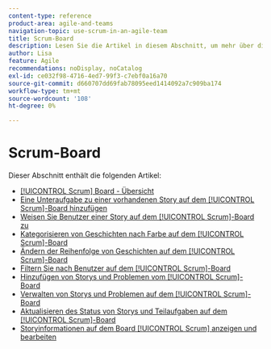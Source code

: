 ```yaml
---
content-type: reference
product-area: agile-and-teams
navigation-topic: use-scrum-in-an-agile-team
title: Scrum-Board
description: Lesen Sie die Artikel in diesem Abschnitt, um mehr über die Verwendung des Scrum-Boards in Workfront zu erfahren.
author: Lisa
feature: Agile
recommendations: noDisplay, noCatalog
exl-id: ce032f98-4716-4ed7-99f3-c7ebf0a16a70
source-git-commit: d660707dd69fab78095eed1414092a7c909ba174
workflow-type: tm+mt
source-wordcount: '108'
ht-degree: 0%

---
```


# Scrum-Board

Dieser Abschnitt enthält die folgenden Artikel:

* [[!UICONTROL Scrum] Board - Übersicht](../../../agile/use-scrum-in-an-agile-team/scrum-board/scrum-board-overview.md)
* [Eine Unteraufgabe zu einer vorhandenen Story auf dem [!UICONTROL Scrum]-Board hinzufügen](../../../agile/use-scrum-in-an-agile-team/scrum-board/add-a-subtask-to-an-existing-story-scrum.md)
* [Weisen Sie Benutzer einer Story auf dem [!UICONTROL Scrum]-Board zu](../../../agile/use-scrum-in-an-agile-team/scrum-board/assign-users-to-a-story-scrum.md)
* [Kategorisieren von Geschichten nach Farbe auf dem [!UICONTROL Scrum]-Board](../../../agile/use-scrum-in-an-agile-team/scrum-board/categorize-stories-by-color.md)
* [Ändern der Reihenfolge von Geschichten auf dem [!UICONTROL Scrum]-Board](../../../agile/use-scrum-in-an-agile-team/scrum-board/change-order-of-stories.md)
* [Filtern Sie nach Benutzer auf dem [!UICONTROL Scrum]-Board](../../../agile/use-scrum-in-an-agile-team/scrum-board/filter-by-user-scrum-board.md)
* [Hinzufügen von Storys und Problemen vom [!UICONTROL Scrum]-Board](../../../agile/use-scrum-in-an-agile-team/scrum-board/add-story-from-scrum-board.md)
* [Verwalten von Storys und Problemen auf dem [!UICONTROL Scrum]-Board](../../../agile/use-scrum-in-an-agile-team/scrum-board/manage-scrum-board.md)
* [Aktualisieren des Status von Storys und Teilaufgaben auf dem [!UICONTROL Scrum]-Board](../../../agile/use-scrum-in-an-agile-team/scrum-board/update-status-of-stories-and-subtasks.md)
* [Storyinformationen auf dem Board [!UICONTROL Scrum] anzeigen und bearbeiten](../../../agile/use-scrum-in-an-agile-team/scrum-board/view-and-edit-story-info.md)
